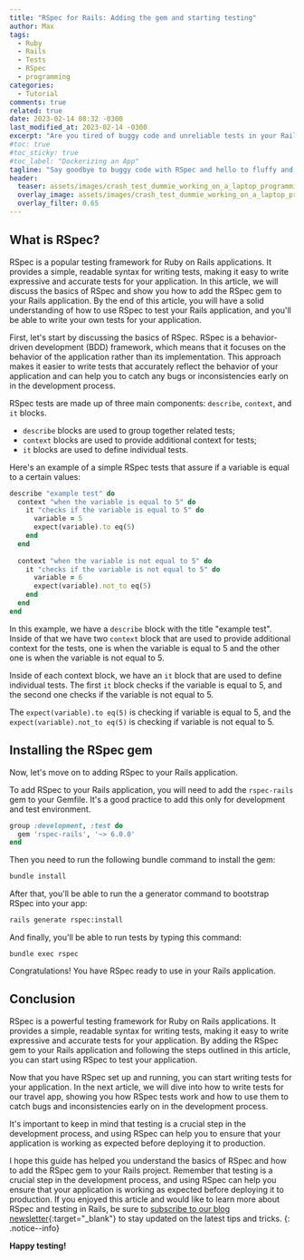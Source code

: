 ```yaml
---
title: "RSpec for Rails: Adding the gem and starting testing"
author: Max
tags:
  - Ruby
  - Rails
  - Tests
  - RSpec
  - programming
categories:
  - Tutorial
comments: true
related: true
date: 2023-02-14 08:32 -0300
last_modified_at: 2023-02-14 -0300
excerpt: "Are you tired of buggy code and unreliable tests in your Rails project? Look no further! In this article, we will show you how to add the RSpec gem to your Rails project and start testing like a pro. From setting up the environment to writing your firsti (simple) test, we will guide you step-by-step through the process."
#toc: true
#toc_sticky: true
#toc_label: "Dockerizing an App"
tagline: "Say goodbye to buggy code with RSpec and hello to fluffy and happy testing"
header:
  teaser: assets/images/crash_test_dummie_working_on_a_laptop_programming_la_f8b53e58-f0d4-45ba-9995-d2f01899e1f8.png
  overlay_image: assets/images/crash_test_dummie_working_on_a_laptop_programming_la_f8b53e58-f0d4-45ba-9995-d2f01899e1f8.png
  overlay_filter: 0.65
---
```

## What is RSpec?
RSpec is a popular testing framework for Ruby on Rails applications. It provides a simple, readable syntax for writing tests, making it easy to write expressive and accurate tests for your application. In this article, we will discuss the basics of RSpec and show you how to add the RSpec gem to your Rails application. By the end of this article, you will have a solid understanding of how to use RSpec to test your Rails application, and you'll be able to write your own tests for your application.

First, let's start by discussing the basics of RSpec. RSpec is a behavior-driven development (BDD) framework, which means that it focuses on the behavior of the application rather than its implementation. This approach makes it easier to write tests that accurately reflect the behavior of your application and can help you to catch any bugs or inconsistencies early on in the development process.

RSpec tests are made up of three main components: `describe`, `context`, and `it` blocks.
- `describe` blocks are used to group together related tests; 
- `context` blocks are used to provide additional context for tests;
- `it` blocks are used to define individual tests.

Here's an example of a simple RSpec tests that assure if a variable is equal to a certain values:
~~~ruby
describe "example test" do
  context "when the variable is equal to 5" do
    it "checks if the variable is equal to 5" do
      variable = 5
      expect(variable).to eq(5)
    end
  end
  
  context "when the variable is not equal to 5" do
    it "checks if the variable is not equal to 5" do
      variable = 6
      expect(variable).not_to eq(5)
    end
  end
end
~~~
In this example, we have a `describe` block with the title "example test". Inside of that we have two `context` block that are used to provide additional context for the tests, one is when the variable is equal to 5 and the other one is when the variable is not equal to 5. 

Inside of each context block, we have an `it` block that are used to define individual tests. The first `it` block checks if the variable is equal to 5, and the second one checks if the variable is not equal to 5.

The `expect(variable).to eq(5)` is checking if variable is equal to 5, and the `expect(variable).not_to eq(5)` is checking if variable is not equal to 5.

## Installing the RSpec gem
Now, let's move on to adding RSpec to your Rails application. 

To add RSpec to your Rails application, you will need to add the `rspec-rails` gem to your Gemfile. It's a good practice to add this only for development and test environment.
~~~ruby
group :development, :test do
  gem 'rspec-rails', '~> 6.0.0'
end
~~~

Then you need to run the following bundle command to install the gem:
~~~sh
bundle install
~~~

After that, you'll be able to run the a generator command to bootstrap RSpec into your app:
~~~sh
rails generate rspec:install
~~~

And finally, you'll be able to run tests by typing this command:
~~~
bundle exec rspec
~~~

Congratulations! You have RSpec ready to use in your Rails application.

## Conclusion
RSpec is a powerful testing framework for Ruby on Rails applications. It provides a simple, readable syntax for writing tests, making it easy to write expressive and accurate tests for your application. By adding the RSpec gem to your Rails application and following the steps outlined in this article, you can start using RSpec to test your application.

Now that you have RSpec set up and running, you can start writing tests for your application. In the next article, we will dive into how to write tests for our travel app, showing you how RSpec tests work and how to use them to catch bugs and inconsistencies early on in the development process. 

It's important to keep in mind that testing is a crucial step in the development process, and using RSpec can help you to ensure that your application is working as expected before deploying it to production.

I hope this guide has helped you understand the basics of RSpec and how to add the RSpec gem to your Rails project. Remember that testing is a crucial step in the development process, and using RSpec can help you ensure that your application is working as expected before deploying it to production. If you enjoyed this article and would like to learn more about RSpec and testing in Rails, be sure to [subscribe to our blog newsletter](http://eepurl.com/igx0pj){:target="_blank"} to stay updated on the latest tips and tricks.
{: .notice--info}

**Happy testing!**

